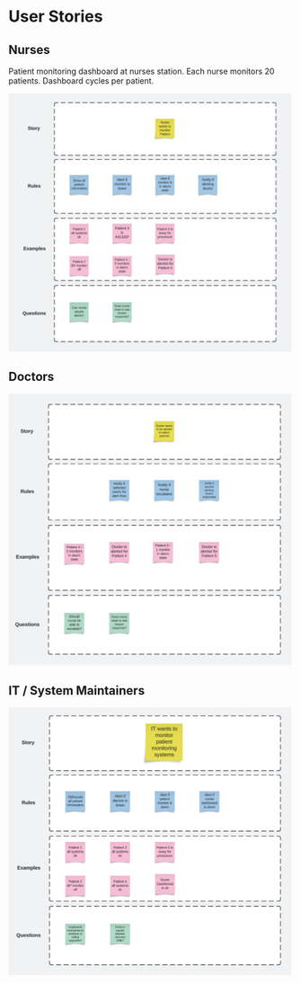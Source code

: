 # User Stories

## Nurses

Patient monitoring dashboard at nurses station.  Each nurse monitors 20 patients. Dashboard cycles per patient.

<img src="https://github.com/lynnlangit/architects-who-code/blob/main/Kata-2024/images/users-nurses.png" width=800>

## Doctors

<img src="https://github.com/lynnlangit/architects-who-code/blob/main/Kata-2024/images/users-doctors.png" width=800>

## IT / System Maintainers

<img src="https://github.com/lynnlangit/architects-who-code/blob/main/Kata-2024/images/users-it.png" width=800>

